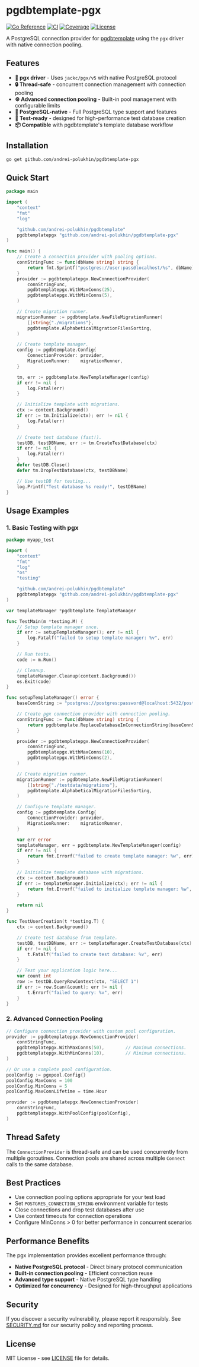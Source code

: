 # pgdbtemplate-pgx

[![Go Reference](https://pkg.go.dev/badge/github.com/andrei-polukhin/pgdbtemplate-pgx.svg)](https://pkg.go.dev/github.com/andrei-polukhin/pgdbtemplate-pgx)
[![CI](https://github.com/andrei-polukhin/pgdbtemplate-pgx/actions/workflows/test.yml/badge.svg)](https://github.com/andrei-polukhin/pgdbtemplate-pgx/actions/workflows/test.yml)
[![Coverage](https://codecov.io/gh/andrei-polukhin/pgdbtemplate-pgx/branch/main/graph/badge.svg)](https://codecov.io/gh/andrei-polukhin/pgdbtemplate-pgx)
[![License](https://img.shields.io/badge/license-MIT-blue.svg)](https://github.com/andrei-polukhin/pgdbtemplate-pgx/blob/main/LICENSE)

A PostgreSQL connection provider for
[pgdbtemplate](https://github.com/andrei-polukhin/pgdbtemplate)
using the `pgx` driver with native connection pooling.

## Features

- **🔌 pgx driver** - Uses `jackc/pgx/v5` with native PostgreSQL protocol
- **🔒 Thread-safe** - concurrent connection management with connection pooling
- **⚙️ Advanced connection pooling** - Built-in pool management with configurable limits
- **🎯 PostgreSQL-native** - Full PostgreSQL type support and features
- **🧪 Test-ready** - designed for high-performance test database creation
- **📦 Compatible** with pgdbtemplate's template database workflow

## Installation

```bash
go get github.com/andrei-polukhin/pgdbtemplate-pgx
```

## Quick Start

```go
package main

import (
	"context"
	"fmt"
	"log"

	"github.com/andrei-polukhin/pgdbtemplate"
	pgdbtemplatepgx "github.com/andrei-polukhin/pgdbtemplate-pgx"
)

func main() {
	// Create a connection provider with pooling options.
	connStringFunc := func(dbName string) string {
		return fmt.Sprintf("postgres://user:pass@localhost/%s", dbName)
	}
	provider := pgdbtemplatepgx.NewConnectionProvider(
		connStringFunc,
		pgdbtemplatepgx.WithMaxConns(25),
		pgdbtemplatepgx.WithMinConns(5),
	)

	// Create migration runner.
	migrationRunner := pgdbtemplate.NewFileMigrationRunner(
		[]string{"./migrations"},
		pgdbtemplate.AlphabeticalMigrationFilesSorting,
	)

	// Create template manager.
	config := pgdbtemplate.Config{
		ConnectionProvider: provider,
		MigrationRunner:    migrationRunner,
	}

	tm, err := pgdbtemplate.NewTemplateManager(config)
	if err != nil {
		log.Fatal(err)
	}

	// Initialize template with migrations.
	ctx := context.Background()
	if err := tm.Initialize(ctx); err != nil {
		log.Fatal(err)
	}

	// Create test database (fast!).
	testDB, testDBName, err := tm.CreateTestDatabase(ctx)
	if err != nil {
		log.Fatal(err)
	}
	defer testDB.Close()
	defer tm.DropTestDatabase(ctx, testDBName)

	// Use testDB for testing...
	log.Printf("Test database %s ready!", testDBName)
}
```

## Usage Examples

### 1. Basic Testing with pgx

```go
package myapp_test

import (
	"context"
	"fmt"
	"log"
	"os"
	"testing"

	"github.com/andrei-polukhin/pgdbtemplate"
	pgdbtemplatepgx "github.com/andrei-polukhin/pgdbtemplate-pgx"
)

var templateManager *pgdbtemplate.TemplateManager

func TestMain(m *testing.M) {
	// Setup template manager once.
	if err := setupTemplateManager(); err != nil {
		log.Fatalf("failed to setup template manager: %v", err)
	}

	// Run tests.
	code := m.Run()

	// Cleanup.
	templateManager.Cleanup(context.Background())
	os.Exit(code)
}

func setupTemplateManager() error {
	baseConnString := "postgres://postgres:password@localhost:5432/postgres?sslmode=disable"

	// Create pgx connection provider with connection pooling.
	connStringFunc := func(dbName string) string {
		return pgdbtemplate.ReplaceDatabaseInConnectionString(baseConnString, dbName)
	}

	provider := pgdbtemplatepgx.NewConnectionProvider(
		connStringFunc,
		pgdbtemplatepgx.WithMaxConns(10),
		pgdbtemplatepgx.WithMinConns(2),
	)

	// Create migration runner.
	migrationRunner := pgdbtemplate.NewFileMigrationRunner(
		[]string{"./testdata/migrations"},
		pgdbtemplate.AlphabeticalMigrationFilesSorting,
	)

	// Configure template manager.
	config := pgdbtemplate.Config{
		ConnectionProvider: provider,
		MigrationRunner:    migrationRunner,
	}

	var err error
	templateManager, err = pgdbtemplate.NewTemplateManager(config)
	if err != nil {
		return fmt.Errorf("failed to create template manager: %w", err)
	}

	// Initialize template database with migrations.
	ctx := context.Background()
	if err := templateManager.Initialize(ctx); err != nil {
		return fmt.Errorf("failed to initialize template manager: %w", err)
	}

	return nil
}

func TestUserCreation(t *testing.T) {
	ctx := context.Background()

	// Create test database from template.
	testDB, testDBName, err := templateManager.CreateTestDatabase(ctx)
	if err != nil {
		t.Fatalf("failed to create test database: %v", err)
	}

	// Test your application logic here...
	var count int
	row := testDB.QueryRowContext(ctx, "SELECT 1")
	if err := row.Scan(&count); err != nil {
		t.Errorf("failed to query: %v", err)
	}
}
```

### 2. Advanced Connection Pooling

```go
// Configure connection provider with custom pool configuration.
provider := pgdbtemplatepgx.NewConnectionProvider(
	connStringFunc,
	pgdbtemplatepgx.WithMaxConns(50),        // Maximum connections.
	pgdbtemplatepgx.WithMinConns(10),        // Minimum connections.
)

// Or use a complete pool configuration.
poolConfig := pgxpool.Config{}
poolConfig.MaxConns = 100
poolConfig.MinConns = 5
poolConfig.MaxConnLifetime = time.Hour

provider := pgdbtemplatepgx.NewConnectionProvider(
	connStringFunc,
	pgdbtemplatepgx.WithPoolConfig(poolConfig),
)
```

## Thread Safety

The `ConnectionProvider` is thread-safe and can be used concurrently
from multiple goroutines. Connection pools are shared across multiple
`Connect` calls to the same database.

## Best Practices

- Use connection pooling options appropriate for your test load
- Set `POSTGRES_CONNECTION_STRING` environment variable for tests
- Close connections and drop test databases after use
- Use context timeouts for connection operations
- Configure MinConns > 0 for better performance in concurrent scenarios

## Performance Benefits

The pgx implementation provides excellent performance through:

- **Native PostgreSQL protocol** - Direct binary protocol communication
- **Built-in connection pooling** - Efficient connection reuse
- **Advanced type support** - Native PostgreSQL type handling
- **Optimized for concurrency** - Designed for high-throughput applications

## Security

If you discover a security vulnerability, please report it responsibly.
See [SECURITY.md](docs/SECURITY.md) for our security policy and reporting process.

## License

MIT License - see [LICENSE](LICENSE) file for details.
